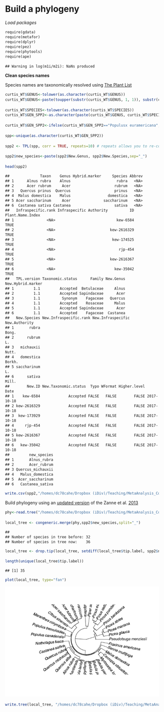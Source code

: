 Build a phylogeny
================

*Load packages*

    require(gdata)
    require(metafor)
    require(dplyr)
    require(pez)
    require(phytools)
    require(ape)

    ## Warning in log(m1i/m2i): NaNs produced

**Clean species names**

Species names are taxonomically resolved using [The Plant List](http://www.theplantlist.org/)

``` r
curtis_WT$GENUS<-tolower(as.character(curtis_WT$GENUS))
curtis_WT$GENUS<-paste(toupper(substr(curtis_WT$GENUS, 1, 1)), substr(curtis_WT$GENUS, 2, nchar(curtis_WT$GENUS)), sep="")

curtis_WT$SPECIES<-tolower(as.character(curtis_WT$SPECIES))
curtis_WT$GEN_SPP2<-as.character(paste(curtis_WT$GENUS, curtis_WT$SPECIES,sep=" "))

curtis_WT$GEN_SPP2<-ifelse(curtis_WT$GEN_SPP2=="Populusx euramericana","Populus × euramericana",curtis_WT$GEN_SPP2)

spp<-unique(as.character(curtis_WT$GEN_SPP2))

spp2 <- TPL(spp, corr = TRUE, repeats=10) # repeats allows you to re-connect to the TPL server

spp2$new_species<-paste(spp2$New.Genus, spp2$New.Species,sep="_")

head(spp2)
```

    ##              Taxon    Genus Hybrid.marker     Species Abbrev
    ## 1      Alnus rubra    Alnus                     rubra   <NA>
    ## 2      Acer rubrum     Acer                    rubrum   <NA>
    ## 3   Quercus prinus  Quercus                    prinus   <NA>
    ## 4  Malus domestica    Malus                 domestica   <NA>
    ## 5 Acer saccharinum     Acer               saccharinum   <NA>
    ## 6  Castanea sativa Castanea                    sativa   <NA>
    ##   Infraspecific.rank Infraspecific Authority          ID Plant.Name.Index
    ## 1               <NA>                            kew-6584             TRUE
    ## 2               <NA>                         kew-2616329             TRUE
    ## 3               <NA>                          kew-174525             TRUE
    ## 4               <NA>                             rjp-454             TRUE
    ## 5               <NA>                         kew-2616367             TRUE
    ## 6               <NA>                           kew-35042             TRUE
    ##   TPL.version Taxonomic.status      Family New.Genus New.Hybrid.marker
    ## 1         1.1         Accepted  Betulaceae     Alnus                  
    ## 2         1.1         Accepted Sapindaceae      Acer                  
    ## 3         1.1          Synonym    Fagaceae   Quercus                  
    ## 4         1.1         Accepted    Rosaceae     Malus                  
    ## 5         1.1         Accepted Sapindaceae      Acer                  
    ## 6         1.1         Accepted    Fagaceae  Castanea                  
    ##   New.Species New.Infraspecific.rank New.Infraspecific New.Authority
    ## 1       rubra                                                  Bong.
    ## 2      rubrum                                                     L.
    ## 3   michauxii                                                  Nutt.
    ## 4   domestica                                                 Borkh.
    ## 5 saccharinum                                                     L.
    ## 6      sativa                                                  Mill.
    ##        New.ID New.Taxonomic.status  Typo WFormat Higher.level       Date
    ## 1    kew-6584             Accepted FALSE   FALSE        FALSE 2017-10-18
    ## 2 kew-2616329             Accepted FALSE   FALSE        FALSE 2017-10-18
    ## 3  kew-173929             Accepted FALSE   FALSE        FALSE 2017-10-18
    ## 4     rjp-454             Accepted FALSE   FALSE        FALSE 2017-10-18
    ## 5 kew-2616367             Accepted FALSE   FALSE        FALSE 2017-10-18
    ## 6   kew-35042             Accepted FALSE   FALSE        FALSE 2017-10-18
    ##         new_species
    ## 1       Alnus_rubra
    ## 2       Acer_rubrum
    ## 3 Quercus_michauxii
    ## 4   Malus_domestica
    ## 5  Acer_saccharinum
    ## 6   Castanea_sativa

``` r
write.csv(spp2,"/homes/dc78cahe/Dropbox (iDiv)/Teaching/MetaAnalysis_Course/pages/Day4_files/TPL_sppnames.csv",row.names=F)
```

Build phylogeny using an [updated version](https://academic.oup.com/jpe/article/9/2/233/2928108/An-updated-megaphylogeny-of-plants-a-tool-for) of the Zanne et al. [2013](http://datadryad.org/resource/doi:10.5061/dryad.63q27)

``` r
phy<-read.tree("/homes/dc78cahe/Dropbox (iDiv)/Teaching/MetaAnalysis_Course/pages/Day4_files/PhytoPhylo.tre")

local_tree <- congeneric.merge(phy,spp2$new_species,split="_")
```

    ## 
    ## Number of species in tree before: 32
    ## Number of species in tree now:    36

``` r
local_tree <- drop.tip(local_tree, setdiff(local_tree$tip.label, spp2$new_species))

length(unique(local_tree$tip.label))
```

    ## [1] 35

``` r
plot(local_tree, type="fan")
```

![](Day4_extra_files/figure-markdown_github-ascii_identifiers/phyloo-1.png)

``` r
write.tree(local_tree, "/homes/dc78cahe/Dropbox (iDiv)/Teaching/MetaAnalysis_Course/pages/Day4_files/Curtis_phylogeny.tre")
```
